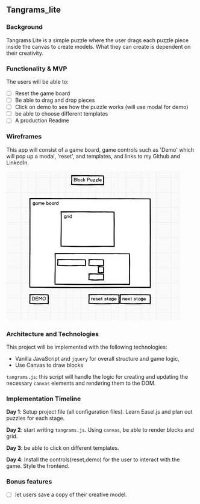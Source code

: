 ## Tangrams_lite

### Background

Tangrams Lite is a simple puzzle where the user drags each puzzle piece inside the canvas to create models. What they can create is dependent on their creativity.

### Functionality & MVP  

The users will be able to:

- [ ] Reset the game board
- [ ] Be able to drag and drop pieces
- [ ] Click on demo to see how the puzzle works (will use modal for demo)
- [ ] be able to choose different templates
- [ ] A production Readme

### Wireframes

This app will consist of a game board, game controls such as 'Demo' which will pop up a modal, 'reset', and templates, and links to my Github and LinkedIn.

![wireframes](images/wireframe.png)

### Architecture and Technologies

This project will be implemented with the following technologies:

- Vanilla JavaScript and `jquery` for overall structure and game logic,
- Use Canvas to draw blocks

`tangrams.js`: this script will handle the logic for creating and updating the necessary `canvas` elements and rendering them to the DOM.


### Implementation Timeline

**Day 1**: Setup project file (all configuration files). Learn Easel.js and plan out puzzles for each stage.

**Day 2**: start writing `tangrams.js`. Using `canvas`, be able to render blocks and grid.

**Day 3**: be able to click on different templates.


**Day 4**: Install the controls(reset,demo) for the user to interact with the game.  Style the frontend.

### Bonus features

- [ ] let users save a copy of their creative model.